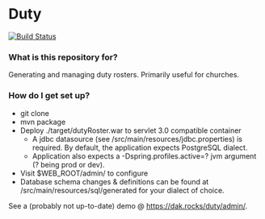 # Duty #
[![Build Status](https://travis-ci.org/davidkey/roster.svg?branch=master)](https://travis-ci.org/davidkey/roster)
### What is this repository for? ###

Generating and managing duty rosters. Primarily useful for churches.

### How do I get set up? ###

* git clone
* mvn package
* Deploy ./target/dutyRoster.war to servlet 3.0 compatible container
	* A jdbc datasource (see /src/main/resources/jdbc.properties) is required. By default, the application expects PostgreSQL dialect.
	* Application also expects a -Dspring.profiles.active=? jvm argument (? being prod or dev).
* Visit $WEB_ROOT/admin/ to configure
* Database schema changes & definitions can be found at /src/main/resources/sql/generated for your dialect of choice.

See a (probably not up-to-date) demo @ <https://dak.rocks/duty/admin/>.
